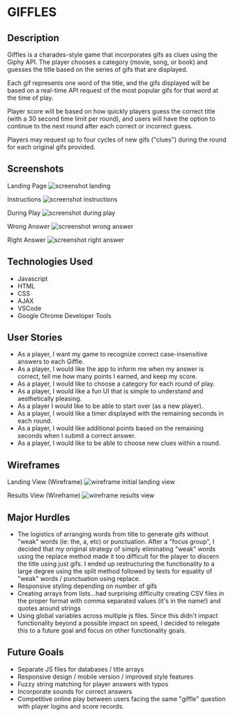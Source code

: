 # GIFFLES

## Description
Giffles is a charades-style game that incorporates gifs as clues using the Giphy API. The player chooses a category (movie, song, or book) and guesses the title  based on the series of gifs that are displayed. 

Each gif represents one word of the title, and the gifs displayed will be based on a real-time API request of the most popular gifs for that word at the time of play. 

Player score will be based on how quickly players guess the correct title (with a 30 second time limit per round), and users will have the option to continue to the next round after each correct or incorrect guess.

Players may request up to four cycles of new gifs ("clues") during the round for each original gifs provided. 


## Screenshots

Landing Page
![screenshot landing](https://i.imgur.com/vJar7JF.png)

Instructions
![screenshot instructions](https://i.imgur.com/hk6mlTp.png)

During Play
![screenshot during play](https://i.imgur.com/9OGal1j.png)

Wrong Answer
![screenshot wrong answer](https://i.imgur.com/TY5NPC6.png)

Right Answer
![screenshot right answer](https://i.imgur.com/LmHi38m.png)

## Technologies Used
- Javascript
- HTML
- CSS
- AJAX
- VSCode
- Google Chrome Developer Tools

## User Stories
- As a player, I want my game to recognize correct case-insensitive answers to each Giffle.
- As a player, I would like the app to inform me when my answer is correct, tell me how many points I earned, and keep my score.
- As a player, I would like to choose a category for each round of play. 
- As a player, I would like a fun UI that is simple to understand and aesthetically pleasing.
- As a player I would like to be able to start over (as a new player).
- As a player, I would like a timer displayed with the remaining seconds in each round.
- As a player, I would like additional points based on the remaining seconds when I submit a correct answer.
- As a player, I would like to be able to choose new clues within a round. 

 
## Wireframes

Landing View (Wireframe)
![wireframe initial landing view](https://i.imgur.com/FGmj9aQ.jpg)

Results View (Wireframe)
![wireframe results view](https://i.imgur.com/Ib8n035.jpg)

## Major Hurdles
- The logistics of arranging words from title to generate gifs without "weak" words (ie: the, a, etc) or punctuation. After a "focus group", I decided that my original strategy of simply eliminating "weak" words using the replace method made it too difficult for the player to discern the title using just gifs. I ended up restructuring the functionality to a large degree using the split method followed by tests for equality of "weak" words / punctuation using replace. 
- Responsive styling depending on number of gifs
- Creating arrays from lists...had surprising difficulty creating CSV files in the proper format with comma separated values (it's in the name!) and quotes around strings
- Using global variables across multiple js files. Since this didn't impact functionality beyond a possible impact on speed, I decided to relegate this to a future goal and focus on other functionality goals.


## Future Goals
- Separate JS files for databases / title arrays
- Responsive design / mobile version / improved style features
- Fuzzy string matching for player answers with typos
- Incorporate sounds for correct answers
- Competitive online play between users facing the same "giffle" question with player logins and score records.
